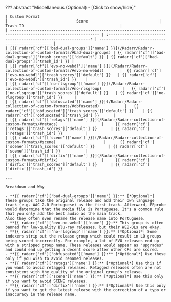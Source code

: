 ??? abstract "Miscellaneous (Optional) - [Click to show/hide]"

    | Custom Format                                                                                                 |                              Score                               | Trash ID                                          |
    | ------------------------------------------------------------------------------------------------------------- | :--------------------------------------------------------------: | ------------------------------------------------- |
    | [{{ radarr['cf']['bad-dual-groups']['name'] }}](/Radarr/Radarr-collection-of-custom-formats/#bad-dual-groups) | {{ radarr['cf']['bad-dual-groups']['trash_scores']['default'] }} | {{ radarr['cf']['bad-dual-groups']['trash_id'] }} |
    | [{{ radarr['cf']['evo-no-webdl']['name'] }}](/Radarr/Radarr-collection-of-custom-formats/#evo-no-webdl)       |  {{ radarr['cf']['evo-no-webdl']['trash_scores']['default'] }}   | {{ radarr['cf']['evo-no-webdl']['trash_id'] }}    |
    | [{{ radarr['cf']['no-rlsgroup']['name'] }}](/Radarr/Radarr-collection-of-custom-formats/#no-rlsgroup)         |   {{ radarr['cf']['no-rlsgroup']['trash_scores']['default'] }}   | {{ radarr['cf']['no-rlsgroup']['trash_id'] }}     |
    | [{{ radarr['cf']['obfuscated']['name'] }}](/Radarr/Radarr-collection-of-custom-formats/#obfuscated)           |   {{ radarr['cf']['obfuscated']['trash_scores']['default'] }}    | {{ radarr['cf']['obfuscated']['trash_id'] }}      |
    | [{{ radarr['cf']['retags']['name'] }}](/Radarr/Radarr-collection-of-custom-formats/#retags)                   |     {{ radarr['cf']['retags']['trash_scores']['default'] }}      | {{ radarr['cf']['retags']['trash_id'] }}          |
    | [{{ radarr['cf']['scene']['name'] }}](/Radarr/Radarr-collection-of-custom-formats/#scene)                     |      {{ radarr['cf']['scene']['trash_scores']['default'] }}      | {{ radarr['cf']['scene']['trash_id'] }}           |
    | [{{ radarr['cf']['dirfix']['name'] }}](/Radarr/Radarr-collection-of-custom-formats/#dirfix)                   |     {{ radarr['cf']['dirfix']['trash_scores']['default'] }}      | {{ radarr['cf']['dirfix']['trash_id'] }}          |

    ---

    Breakdown and Why

    - **{{ radarr['cf']['bad-dual-groups']['name'] }}:** [*Optional*] These groups take the original release and add their own language track (e.g. AAC 2.0 Portuguese) as the first track. Afterward, FFprobe would determine that the media file is Portuguese. It's a common rule that you only add the best audio as the main track.
    Also they often even rename the release name into Portuguese.
    - **{{ radarr['cf']['evo-no-webdl']['name'] }}:** This group is often banned for low-quality Blu-ray releases, but their WEB-DLs are okay.
    - **{{ radarr['cf']['no-rlsgroup']['name'] }}:** [*Optional*] Some indexers strip out the release group which could result in LQ groups being scored incorrectly. For example, a lot of EVO releases end up with a stripped group name. These releases would appear as "upgrades" and could end up getting a decent score after other CFs are scored.
    - **{{ radarr['cf']['obfuscated']['name'] }}:** [*Optional*] Use these only if you wish to avoid renamed releases.
    - **{{ radarr['cf']['retags']['name'] }}:** [*Optional*] Use this if you want to avoid retagged releases. Retagged releases often are not consistent with the quality of the original group's release.
    - **{{ radarr['cf']['scene']['name'] }}:** [*Optional*] Use this only if you want to avoid SCENE releases.
    - **{{ radarr['cf']['dirfix']['name'] }}:** [*Optional*] Use this only if you want to get the latest release with the correction of a typo or inaccuracy in the release name.
